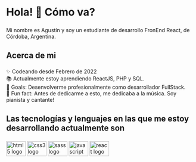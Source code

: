 <h1 align="left">Hola! 👋 Cómo va?</h1>

###

<p align="left">Mi nombre es Agustín y soy un estudiante de desarrollo FronEnd React, de Córdoba, Argentina.</p>

###

<h2 align="left">Acerca de mi</h2>

###

<p align="left">✨ Codeando desde Febrero de 2022<br>📚 Actualmente estoy aprendiendo ReactJS, PHP y SQL.<br>🎯 Goals: Desenvolverme profesionalmente como desarrollador FullStack.<br>🎲 Fun fact: Antes de dedicarme a esto, me dedicaba a la música. Soy pianista y cantante!</p>

###

<h2 align="left">Las tecnologías y lenguajes en las que me estoy desarrollando actualmente son</h2>

###

<div align="left">
  <img src="https://cdn.jsdelivr.net/gh/devicons/devicon/icons/html5/html5-original.svg" height="40" width="52" alt="html5 logo"  />
  <img src="https://cdn.jsdelivr.net/gh/devicons/devicon/icons/css3/css3-original.svg" height="40" width="52" alt="css3 logo"  />
  <img src="https://cdn.jsdelivr.net/gh/devicons/devicon/icons/sass/sass-original.svg" height="40" width="52" alt="sass logo"  />
  <img src="https://cdn.jsdelivr.net/gh/devicons/devicon/icons/javascript/javascript-original.svg" height="40" width="52" alt="javascript logo"  />
  <img src="https://cdn.jsdelivr.net/gh/devicons/devicon/icons/react/react-original.svg" height="40" width="52" alt="react logo"  />
</div>

###
